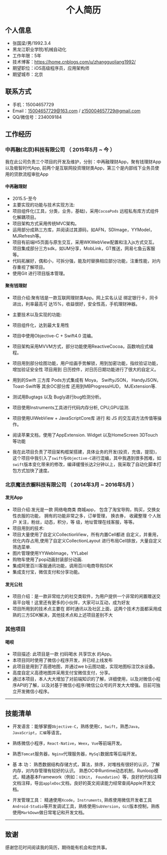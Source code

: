 # <center>个人简历</center>


## 个人信息

 - 张国梁/男/1992.3.4 
 - 黑龙江职业学院/机械自动化
 - 工作年限：5年
 - 技术博客：https://home.cnblogs.com/u/zhangguoliang1992/
 - 期望职位：iOS高级程序员，应用架构师
 - 期望城市：北京


## 联系方式

- 手机：15004657729 
- Email：15004657729@163.com / z150004657729@gmail.com
- QQ/微信号：234009184

## 工作经历


### 中再融(北京)科技有限公司 （ 2015年5月 ~ 今 ）

我在此公司负责三个项目的开发及维护，分别：中再融理财App，聚有钱理财App 以及极智时代App, 前两个是互联网投资理财类App，第三个是内部线下业务员使用的贷款流程审批App


#### 中再融理财
- 2015.5-至今
- 主要实现的功能与技术实现方法:
- 项目组件化(工具，分类，业务，基础)，采用```CocoaPods``` 远程私有库方式组件化解耦项目。
- 项目架构方式采用传统MVC架构。
- 运用部分成熟三方库，并阅读过其源码，如AFN，SDImage，YYModel，MJRefresh等。
- 项目有前端H5页面与原生交互，采用WKWebView配置和注入js方式交互。 项目集成部分三方sdk，如UM分享，MobLink，GT推送，网易七鱼云客服等。
- 代码拓展好，偶和小，可拆分强，能及时替换相应部分功能，注重性能，对内存重视了解项目。
- 使用Git 进行项目版本管理。


#### 聚有钱理财

- 项目介绍:聚有钱是一款互联网理财类App。网上实名认证 绑定银行卡，同卡进出，利率最高可 达15%，收益很好，安全性高，手机理财神器。
- 主要技术以及实现的功能:
- 项目组件化，达到最大复用性
- 项目中使用Objective-C + Swift4.0 混编。
- 项目架构采用MVVM方式，部分功能使用ReactiveCocoa，函数响应式编程。 
- 项目用到部分绘图功能，用户绘画手势解锁，用到加密功能，指纹验证功能，增加验证安全性 项目用到 日历控件，对日历日期功能进行了很大的自定义。
- 用到的Swift 三方库 Pods方式集成有 Moya， SwiftyJSON， HandyJSON， Toast-Swift等 其余OC部分库 还用到MBProgressHUD， MJExtension等.
- 测试用Bugtags 以及 Bugly进行bug检测分析。
- 项目使用Instruments工具进行代码内存分析, CPU,GPU监测.
- 项目使用UIWebView + JavaScriptCore库 进行 和 JS 的交互调方法传值等操作。
- 阅读苹果文档，使用了AppExtension. Widget 以及HomeScreen 3DTouch 等功能

- 我在此项目负责了项目架构框架搭建，具体业务的开发(投资，充值，提现)，这个项目中我引入了```swift```与```Objective-C```进行混编，其中我遇到很多困难，如```swift```版本变化带来的修改，编译缓慢长达2分钟以上，我采取了自动化脚本打包方式加快了速度。

 
### 北京魔法衣橱科技有限公司 （ 2014年3月 ~ 2016年5月 ）

#### 发光App
- 项目介绍:发光是一款 网络电商类 商城app， 包含了淘宝导购，购买，交换女性衣服的功能， 拥有的功能非常之多，订单管理， 换衣券， 收藏整理 个人账户 关注，粉丝，动态，积分，等 级，地址管理在线客服，等等。
- 项目用到的技术:
- 项目大量使用了自定义CollectionView，所有内置Cell都进
自定义，并重用，优化内存占用,使用了自定义CollectionLayout
进行布局Cell排放，大量自定义筛选菜单.
- 图片管理使用YYWebImage，YYLabel
- 购物车使用了pop动画封装部分动画.
- 集成阿里百川客服通讯功能，调用百川电商导购SDK
- 集成支付宝，微信支付和分享功能。
 
#### 发光公社
- 项目介绍：是一款非常给力的社交类软件，为用户提供一个非常的闲置赠送交易平台哦！这里还有更多的小伙伴，大家可以互动，成为好友
- 项目所用到的技术点主要在 即时通讯以及社区上面，这两个技术方面都采用成熟的三方SDK解决，其他技术点和上述项目差别不大


### 其他项目
#### 喝呗
- 项目描述: 此项目是一款 扫码喝水 共享饮水 的App。
- 本项目同时使用了微信小程序开发，并已经上线发布
- 此项目是用到了高德地图，并通过we b云图功能，实现地图标注饮水设备。
- 高度自定义高德地图并采用支付宝微信支付，分享。
- 通过本项目，本人大大增加了对前端知识的了解，详细使用，以及对微信小程序API的了解，以及对基于微信小程序/微信公众号的开发大大增强。目前可独立开发微信小程序。

---

## 技能清单

- 开发语言：能够掌握```Objective-C```，熟练使用```C```，```Swift```，熟悉```Java```，```JavaScript```，```汇编```等语言。

- 熟练微信小程序，```React-Native```，```Weex```，```Vue```等前端开发。	
- 熟悉```Tomcat```服务器，```Nginx```代理服务器，```MySql```数据库等后端开发。

- 基 本 功： 熟悉数据结构存储方式，算法，排序，对堆栈有很好的认识，了解内存，对内存管理有较好的认识。
熟悉OC中Runtime动态机制，Runloop模式，精通基本Framework（例如：```UIKit```， ```Foundation```）等，良好的代码注释文档注释，导出```appleDoc```文档，良好的英文阅读能力经常查阅Apple开发文档。

- 开发管理工具： 精通使用```Xcode```，```Instruments```, 熟练使用微信开发者工具 ```Android-Studio```等开发调试工具，熟练使用```SubVersion```，```Git```版本控制，熟练使用```MarkDown```做日常笔记和开发文档。


---
## 致谢
感谢您花时间阅读我的简历，期待能有机会和您共事。
